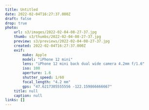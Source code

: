 ```yaml
---
title: Untitled
date: 2022-02-04T16:27:37.000Z
draft: false
drop: true
photo:
    url: s3/images/2022-02-04-08-27-37.jpg
    thumb: s3/thumbs/2022-02-04-08-27-37.jpg
    preview: s3/previews/2022-02-04-08-27-37.jpg
    created: 2022-02-04T16:27:37.000Z
    exif:
        make: Apple
        model: "iPhone 12 mini"
        lens: "iPhone 12 mini back dual wide camera 4.2mm f/1.6"
        iso: 100
        aperture: 1.6
        shutter_speed: 1/60
        focal_length: "4.2 mm"
        gps: "47.6217305555556 -122.159866666667"
    title: null
    caption: null
links: []
---
```

